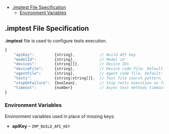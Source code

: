 <!-- START doctoc generated TOC please keep comment here to allow auto update -->
<!-- DON'T EDIT THIS SECTION, INSTEAD RE-RUN doctoc TO UPDATE -->


- [.imptest File Specification](#imptest-file-specification)
  - [Environment Variables](#environment-variables)

<!-- END doctoc generated TOC please keep comment here to allow auto update -->

## .imptest File Specification

__.imptest__ file is used to configure tests execution.

```js
{
    "apiKey":         {string},           // Build API key
    "modelId":        {string},           // Model id
    "devices":        {string[]},         // Device IDs
    "deviceFile":     {string},           // Device code file. Default: "device.nut"
    "agentFile":      {string},           // Agent code file. Default: "agent.nut"
    "tests":          {string|string[]},  // Test file search pattern. Default: ["*.test.nut", "tests/**/*.test.nut"]
    "stopOnFailure":  {boolean},          // Stop tests execution on failure? Default: false
    "timeout":        {number}            // Async test methods timeout, seconds. Default: 10
}
```

### Environment Variables

Environment variables used in place of missing keys:
- **apiKey** – `IMP_BUILD_API_KEY`
